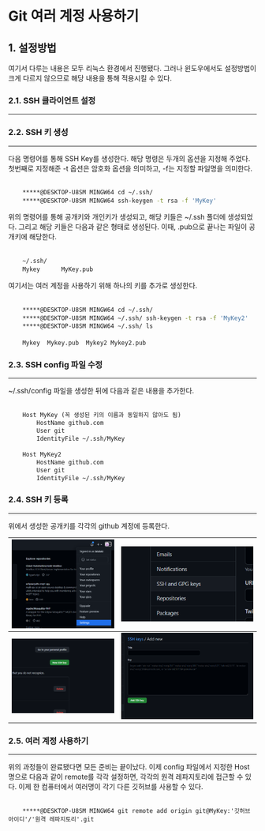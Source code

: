 # Git 여러 계정 사용하기

## 1. 설정방법
  여기서 다루는 내용은 모두 리눅스 환경에서 진행됐다. 그러나 윈도우에서도 설정방법이 크게 다르지 않으므로 해당 내용을 통해 적용시킬 수 있다.

### 2.1. SSH 클라이언트 설정
----------------------------------------------------------------------------------------------------

### 2.2. SSH 키 생성
----------------------------------------------------------------------------------------------------
  다음 명령어를 통해 SSH Key를 생성한다.  해당 명령은 두개의 옵션을 지정해 주었다. 첫번째로 지정해준 -t 옵션은 암호화 옵션을 의미하고, -f는 지정할 파일명을 의미한다. 

``` bash
	
	*****@DESKTOP-U8SM MINGW64 cd ~/.ssh/
	*****@DESKTOP-U8SM MINGW64 ssh-keygen -t rsa -f 'MyKey'

```

  위의 명령어를 통해 공개키와 개인키가 생성되고, 해당 키들은 ~/.ssh 폴더에 생성되었다. 그리고 해당 키들은 다음과 같은 형태로 생성된다. 이때, .pub으로 끝나는 파일이 공개키에 해당한다.

``` bash

	~/.ssh/
	Mykey      MyKey.pub

```

  여기서는 여러 계정을 사용하기 위해 하나의 키를 추가로 생성한다. 

``` bash

	*****@DESKTOP-U8SM MINGW64 cd ~/.ssh/
	*****@DESKTOP-U8SM MINGW64 ~/.ssh/ ssh-keygen -t rsa -f 'MyKey2'
	*****@DESKTOP-U8SM MINGW64 ~/.ssh/ ls

	Mykey  Mykey.pub  Mykey2 Mykey2.pub

```

### 2.3. SSH config 파일 수정
----------------------------------------------------------------------------------------------------
  ~/.ssh/config 파일을 생성한 뒤에 다음과 같은 내용을 추가한다.

``` terminal

	Host MyKey (꼭 생성된 키의 이름과 동일하지 않아도 됨)
		HostName github.com
		User git
		IdentityFile ~/.ssh/MyKey
	
	Host MyKey2
		HostName github.com
		User git
		IdentityFile ~/.ssh/MyKey

```


### 2.4. SSH 키 등록
----------------------------------------------------------------------------------------------------
  위에서 생성한 공개키를 각각의 github 계정에 등록한다. 

| ![이미지1](./img/git_계정_여러개_1.png) | <img src="./img/git_계정_여러개_2.png" alt="이미지1" style="zoom: 200%;" /> |
| :-------------------------------------: | :----------------------------------------------------------: |
| ![이미지3](./img/git_계정_여러개_3.png) | <img src="./img/git_계정_여러개_4.png" alt="이미지4" style="zoom: 65%;" /> |




### 2.5. 여러 계정 사용하기
----------------------------------------------------------------------------------------------------
  위의 과정들이 완료됐다면 모든 준비는 끝이났다. 이제 config 파일에서 지정한 Host 명으로 다음과 같이 remote를 각각 설정하면, 각각의 원격 레파지토리에 접근할 수 있다. 이제 한 컴퓨터에서 여러명이 각기 다른 깃허브를 사용할 수 있다.

``` terminal

	*****@DESKTOP-U8SM MINGW64 git remote add origin git@MyKey:'깃허브 아이디'/'원격 레파지토리'.git

```